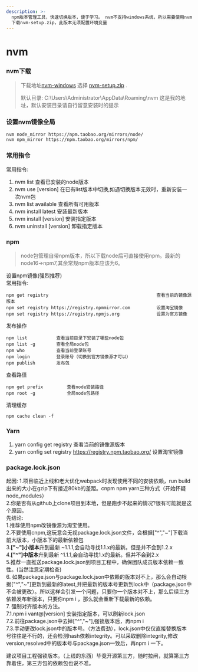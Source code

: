 ```yaml
---
description: >-
  npm版本管理工具，快速切换版本，便于学习。 nvm不支持windows系统，所以需要使用nvm-windows
  下载nvm-setup.zip，此版本无须配置环境变量
---
```


# nvm

### nvm下载

> 下载地址[nvm-windows](https://github.com/coreybutler/nvm-windows/releases)  选择 [nvm-setup.zip](https://github.com/coreybutler/nvm-windows/releases/download/1.1.7/nvm-setup.zip) .
>
> 默认目录:     C:\Users\Administrator\AppData\Roaming\nvm   这是我的地址，默认安装目录请自行留意安装时的提示

### 设置nvm镜像全局

```
nvm node_mirror https://npm.taobao.org/mirrors/node/
nvm npm_mirror https://npm.taobao.org/mirrors/npm/
```

### 常用指令

常用指令:

1. nvm list 查看已安装的node版本
2. nvm use \[version] 在已有list版本中切换,如遇切换版本无效时，重新安装一次nvm包
3. nvm list available 查看所有可用版本
4. nvm install latest 安装最新版本
5. nvm install \[version] 安装指定版本
6. nvm uninstall \[version] 卸载指定版本

### npm

> node包管理自带npm版本，所以下载node后可直接使用npm。最新的node16->npm7,其余常规npm版本应该为6。

设置npm镜像(强烈推荐)\
常用指令:

```
npm get registry                                         查看当前的镜像源版本
npm set registry https://registry.npmmirror.com          设置淘宝镜像
npm set registry https://registry.npmjs.org              设置为官方镜像
```

发布操作

```
npm list           查看当前目录下安装了哪些node包
npm list -g        查看全局node包
npm who            查看当前登录账号
npm login          登录账号（切换到官方镜像源才可以）
npm publish        发布包
```

查看路径

```
npm get prefix         查看node安装路径
npm root -g            全局node包路径
```

清理缓存

```
npm cache clean -f
```

### Yarn

1. yarn config get registry                                                                          查看当前的镜像源版本
2. yarn config set registry https://registry.npm.taobao.org/                   设置淘宝镜像            &#x20;

### package.lock.json&#x20;

起因: 1.项目临近上线和老大优化webpack时发现使用不同的安装依赖，run build出来的大小在gzip下有接近80kb的差距。cnpm npm yarn三种方式（开始怀疑node\_modules）\
2.你是否有从github上clone项目到本地，但是跑步不起来的情况?很有可能就是这个原因。\
先结论:\
1.推荐使用npm改镜像源为淘宝使用。\
2.不要使用cnpm,这玩意会无视package.lock.json文件，会根据\["^","\~"]下载当前大版本，小版本下的最新依赖包\
3.**\["\~"]小版本**升到最新 \~1.1.1,会自动寻找1.1.x的最新。但是并不会到1.2.x\
4.**\["^"]中版本**升到最新 ^1.1.1,会自动寻找1.x的最新。但并不会到2.x\
5.推荐一直推送package.lock.json到项目工程中，确保团队成员版本依赖一致性。(当然注意定期检查)\
6\. 如果package.json与package.lock.json中依赖的版本对不上，那么会自动根据\["^","\~"]更新到最新的latest,并把最新的版本号更新到lock中（package.json中不会被更改）。所以这样会引发一个问题，只要你一个版本对不上，那么后续三方依赖发布新版本，只要你npm i ，那么就会重新下载最新的依赖。\
7\. 强制对齐版本的方法。\
7.1.npm i vant@\[version] 安装指定版本，可以刷新lock.json\
7.2.前往package.json中去掉\["^","\~"],强锁版本后，再npm i\
7.3.手动更改lock.json中的版本号。（方法费劲），lock.json中仅仅直接替换版本号往往是不行的，还会检测hash依赖integrity。可以采取删除integrity,修改version,resolved中的版本号与package.json一致后，再npm i 一下。

建议项目工程强锁版本。（上线的东西）毕竟开源第三方，随时拉闸，就算第三方靠着住，第三方包的依赖包也说不准。

